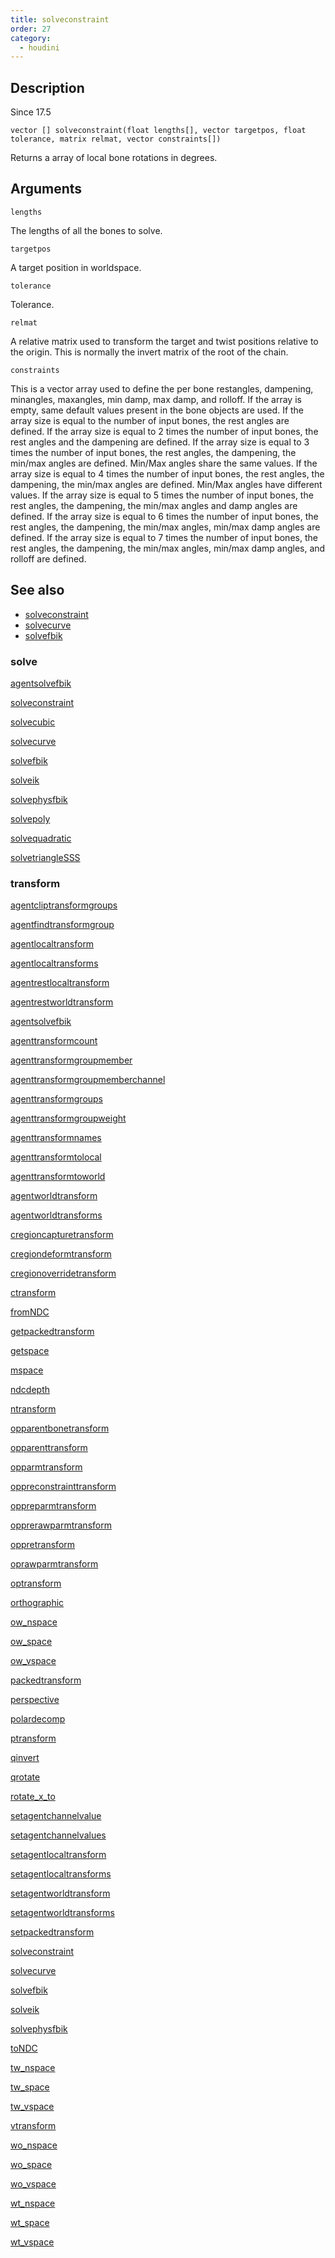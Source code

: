 ```yaml
---
title: solveconstraint
order: 27
category:
  - houdini
---
```


## Description

Since 17.5

`vector [] solveconstraint(float lengths[], vector targetpos, float tolerance, matrix relmat, vector constraints[])`

Returns a array of local bone rotations in degrees.

## Arguments

`lengths`

The lengths of all the bones to solve.

`targetpos`

A target position in worldspace.

`tolerance`

Tolerance.

`relmat`

A relative matrix used to transform the target and twist positions relative to
the origin. This is normally the invert matrix of the root of the chain.

`constraints`

This is a vector array used to define the per bone restangles, dampening,
minangles, maxangles, min damp, max damp, and rolloff. If the array is empty,
same default values present in the bone objects are used. If the array size is
equal to the number of input bones, the rest angles are defined. If the array
size is equal to 2 times the number of input bones, the rest angles and the
dampening are defined. If the array size is equal to 3 times the number of
input bones, the rest angles, the dampening, the min/max angles are defined.
Min/Max angles share the same values. If the array size is equal to 4 times
the number of input bones, the rest angles, the dampening, the min/max angles
are defined. Min/Max angles have different values. If the array size is equal
to 5 times the number of input bones, the rest angles, the dampening, the
min/max angles and damp angles are defined. If the array size is equal to 6
times the number of input bones, the rest angles, the dampening, the min/max
angles, min/max damp angles are defined. If the array size is equal to 7 times
the number of input bones, the rest angles, the dampening, the min/max angles,
min/max damp angles, and rolloff are defined.

## See also

- [solveconstraint](solveconstraint.html)
- [solvecurve](solvecurve.html)
- [solvefbik](solvefbik.html)

### solve

[agentsolvefbik](agentsolvefbik.html)

[solveconstraint](solveconstraint.html)

[solvecubic](solvecubic.html)

[solvecurve](solvecurve.html)

[solvefbik](solvefbik.html)

[solveik](solveik.html)

[solvephysfbik](solvephysfbik.html)

[solvepoly](solvepoly.html)

[solvequadratic](solvequadratic.html)

[solvetriangleSSS](solvetriangleSSS.html)

### transform

[agentcliptransformgroups](agentcliptransformgroups.html)

[agentfindtransformgroup](agentfindtransformgroup.html)

[agentlocaltransform](agentlocaltransform.html)

[agentlocaltransforms](agentlocaltransforms.html)

[agentrestlocaltransform](agentrestlocaltransform.html)

[agentrestworldtransform](agentrestworldtransform.html)

[agentsolvefbik](agentsolvefbik.html)

[agenttransformcount](agenttransformcount.html)

[agenttransformgroupmember](agenttransformgroupmember.html)

[agenttransformgroupmemberchannel](agenttransformgroupmemberchannel.html)

[agenttransformgroups](agenttransformgroups.html)

[agenttransformgroupweight](agenttransformgroupweight.html)

[agenttransformnames](agenttransformnames.html)

[agenttransformtolocal](agenttransformtolocal.html)

[agenttransformtoworld](agenttransformtoworld.html)

[agentworldtransform](agentworldtransform.html)

[agentworldtransforms](agentworldtransforms.html)

[cregioncapturetransform](cregioncapturetransform.html)

[cregiondeformtransform](cregiondeformtransform.html)

[cregionoverridetransform](cregionoverridetransform.html)

[ctransform](ctransform.html)

[fromNDC](fromNDC.html)

[getpackedtransform](getpackedtransform.html)

[getspace](getspace.html)

[mspace](mspace.html)

[ndcdepth](ndcdepth.html)

[ntransform](ntransform.html)

[opparentbonetransform](opparentbonetransform.html)

[opparenttransform](opparenttransform.html)

[opparmtransform](opparmtransform.html)

[oppreconstrainttransform](oppreconstrainttransform.html)

[oppreparmtransform](oppreparmtransform.html)

[opprerawparmtransform](opprerawparmtransform.html)

[oppretransform](oppretransform.html)

[oprawparmtransform](oprawparmtransform.html)

[optransform](optransform.html)

[orthographic](orthographic.html)

[ow_nspace](ow_nspace.html)

[ow_space](ow_space.html)

[ow_vspace](ow_vspace.html)

[packedtransform](packedtransform.html)

[perspective](perspective.html)

[polardecomp](polardecomp.html)

[ptransform](ptransform.html)

[qinvert](qinvert.html)

[qrotate](qrotate.html)

[rotate_x_to](rotate_x_to.html)

[setagentchannelvalue](setagentchannelvalue.html)

[setagentchannelvalues](setagentchannelvalues.html)

[setagentlocaltransform](setagentlocaltransform.html)

[setagentlocaltransforms](setagentlocaltransforms.html)

[setagentworldtransform](setagentworldtransform.html)

[setagentworldtransforms](setagentworldtransforms.html)

[setpackedtransform](setpackedtransform.html)

[solveconstraint](solveconstraint.html)

[solvecurve](solvecurve.html)

[solvefbik](solvefbik.html)

[solveik](solveik.html)

[solvephysfbik](solvephysfbik.html)

[toNDC](toNDC.html)

[tw_nspace](tw_nspace.html)

[tw_space](tw_space.html)

[tw_vspace](tw_vspace.html)

[vtransform](vtransform.html)

[wo_nspace](wo_nspace.html)

[wo_space](wo_space.html)

[wo_vspace](wo_vspace.html)

[wt_nspace](wt_nspace.html)

[wt_space](wt_space.html)

[wt_vspace](wt_vspace.html)
